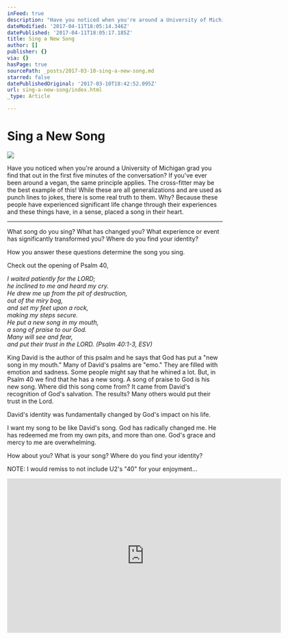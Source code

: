 ```yaml
---
inFeed: true
description: "Have you noticed when you're around a University of Michigan grad you find that out in the first five minutes of the conversation? If you've ever been around a vegan, the same principle applies.\_The cross-fitter may be the best example of this! While these are all generalizations and are used as punch lines to jokes, there is some real truth to them. Why? Because these people have experienced significant life change through their experiences and these things have, in a sense, placed a song in their heart."
dateModified: '2017-04-11T18:05:14.346Z'
datePublished: '2017-04-11T18:05:17.185Z'
title: Sing a New Song
author: []
publisher: {}
via: {}
hasPage: true
sourcePath: _posts/2017-03-10-sing-a-new-song.md
starred: false
datePublishedOriginal: '2017-03-10T18:42:52.095Z'
url: sing-a-new-song/index.html
_type: Article

---
```

# Sing a New Song
![](https://the-grid-user-content.s3-us-west-2.amazonaws.com/6a5b70e5-38d3-44d5-bf7a-c1317b354bdd.jpg)

Have you noticed when you're around a University of Michigan grad you find that out in the first five minutes of the conversation? If you've ever been around a vegan, the same principle applies. The cross-fitter may be the best example of this! While these are all generalizations and are used as punch lines to jokes, there is some real truth to them. Why? Because these people have experienced significant life change through their experiences and these things have, in a sense, placed a song in their heart.

---

What song do you sing? What has changed you? What experience or event has significantly transformed you? Where do you find your identity?

How you answer these questions determine the song you sing.

Check out the opening of Psalm 40,

_I waited patiently for the LORD;  
he inclined to me and heard my cry.  
He drew me up from the pit of destruction,  
out of the miry bog,  
and set my feet upon a rock,  
making my steps secure.  
He put a new song in my mouth,  
a song of praise to our God.  
Many will see and fear,  
and put their trust in the LORD. (Psalm 40:1-3, ESV)_

King David is the author of this psalm and he says that God has put a "new song in my mouth." Many of David's psalms are "emo." They are filled with emotion and sadness. Some people might say that he whined a lot. But, in Psalm 40 we find that he has a new song. A song of praise to God is his new song. Where did this song come from? It came from David's recognition of God's salvation. The results? Many others would put their trust in the Lord.

David's identity was fundamentally changed by God's impact on his life.

I want my song to be like David's song. God has radically changed me. He has redeemed me from my own pits, and more than one. God's grace and mercy to me are overwhelming.

How about you? What is your song? Where do you find your identity?

NOTE: I would remiss to not include U2's "40" for your enjoyment...

<iframe src="https://cdn.embedly.com/widgets/media.html?src=https%3A%2F%2Fwww.youtube.com%2Fembed%2F3z_LBNF_-xI%3Ffeature%3Doembed&amp;url=http%3A%2F%2Fwww.youtube.com%2Fwatch%3Fv%3D3z_LBNF_-xI&amp;image=https%3A%2F%2Fi.ytimg.com%2Fvi%2F3z_LBNF_-xI%2Fhqdefault.jpg&amp;key=b7d04c9b404c499eba89ee7072e1c4f7&amp;type=text%2Fhtml&amp;schema=youtube" width="640" height="360" scrolling="no" frameborder="0" allowfullscreen="" style=""></iframe>